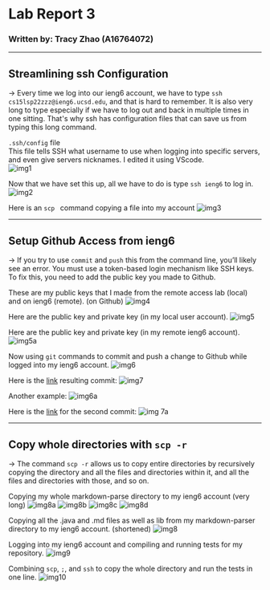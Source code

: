 
# Lab Report 3 
### Written by: Tracy Zhao (A16764072)

---

## Streamlining ssh Configuration
-> Every time we log into our ieng6 account, we have to type `ssh cs15lsp22zzz@ieng6.ucsd.edu`, and that is hard to remember. It is also very long to type especially if we have to log out and back in multiple times in one sitting. That's why ssh has configuration files that can save us from typing this long command.

`.ssh/config` file <br>
This file tells SSH what username to use when logging into specific servers, and even give servers nicknames. I edited it using VScode. <br>
![img1](lr6-1.png)

Now that we have set this up, all we have to do is type `ssh ieng6` to log in. 
![img2](lr6-2.png)

Here is an `scp ` command copying a file into my account
![img3](lr6-3.png)

---

## Setup Github Access from ieng6
-> If you try to use `commit` and `push` this from the command line, you’ll likely see an error. You must use a token-based login mechanism like SSH keys. To fix this, you need to add the public key you made to Github. <br>

These are my public keys that I made from the remote access lab (local) and on ieng6 (remote). (on Github)
![img4](lr6-5new.png) 

Here are the public key and private key (in my local user account).
![img5](lr6-5.png)

Here are the public key and private key (in my remote ieng6 account).
![img5a](lr6-6new.png)

Now using `git` commands to commit and push a change to Github while logged into my ieng6 account.
![img6](lr6-6.png)

Here is the [link](https://github.com/pandasrcute/markdown-parser/commit/7551b75dd2169169129584d8c3185a4d928e3767) resulting commit:
![img7](lr6-7.png)

Another example:
![img6a](lr6-7new.png)

Here is the [link](https://github.com/pandasrcute/markdown-parser/commit/dbc839430289b6e5ad118a6fab5c8f2fe497837f) for the second commit:
![img 7a](lr6-7a.png)

---

## Copy whole directories with `scp -r`
-> The command `scp -r` allows us to copy entire directories by recursively copying the directory and all the files and directories within it, and all the files and directories with those, and so on.

Copying my whole markdown-parse directory to my ieng6 account (very long)
![img8a](lr6-8a.png)
![img8b](lr6-8b.png)
![img8c](lr6-8c.png)
![img8d](lr6-8d.png)


Copying all the .java and .md files as well as lib from my markdown-parser directory to my ieng6 account. (shortened)
![img8](lr6-8.png)

Logging into my ieng6 account and compiling and running tests for my repository.
![img9](lr6-9.png)

Combining `scp`, `;`, and `ssh` to copy the whole directory and run the tests in one line.
![img10](lr6-10.png)
